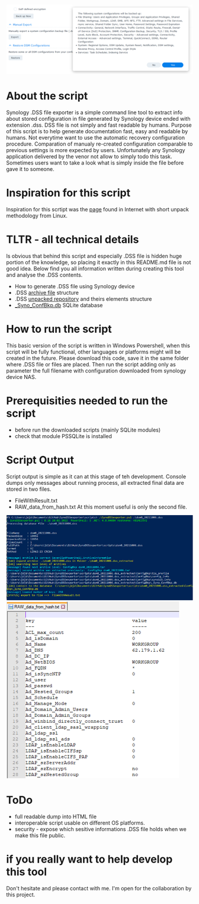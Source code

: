 
<img src="/img/dsm_export_config.png"  alt="Full Example"/>

# About the script 
Synology .DSS file exporter is a simple command line tool to extract info about stored configuration in file generated by Synology device ended with extension .dss.
DSS file is not simply and fast readable by humans. Purpose of this script is to help generate documentation fast, easy and readable by humans. Not everytime want to use the automatic recovery configuration procedure. Comparation of manualy re-created configuration comparable to previous settings is more expected by users. Unfortunately any Synology application delivered by the venor not allow to simply todo this task. Sometimes users want to take a look what is simply inside the file before gave it to someone. 

# Inspiration for this script 
Inspiration for this scrtipt was the [page](https://gist.github.com/willfurnass/7db2a26a7a147cc8b86676651e1ab8c1) found in Internet with short unpack methodology from Linux. 

# TLTR - all technical details 
Is obvious that behind this script and especially .DSS file is hidden huge portion of the knowledge, so placing it exactly in this README.md file is not good idea. 
Below find you all information written during creating this tool and analyse the .DSS contents. 
- How to generate .DSS file using Synology device 
- .DSS [archive file](/doc/DSSarchiveFileStruct.md) structure 
- .DSS [unpacked repository](/doc/DSSarchiveFileStruct.md) and theirs elements structure 
- [_Syno_ConfBkp.db](/doc/_Syno_ConfBkp.db.md) SQLite database 

# How to run the script 
This basic version of the script is written in Windows Powershell, when this script will be fully functional, other languages or platforms might will be created in the future. 
Please download this code, save it in the same folder where .DSS file or files are placed. 
Then run the script adding only as parameter the full filename with configuration downloaded from synology device NAS. 
# Prerequisities needed to run the script 
- before run the downloaded scripts (mainly SQLite modules)
- check that module PSSQLite is installed

# Script Output 
Script output is simple as it can at this stage of teh development. 
Console dumps only messages about running process, all extracted final data are stored in two files. 
- FileWithResult.txt
- RAW_data_from_hash.txt
At this moment useful is only the second file. 
<img src="/img/command run01.png"  alt="Console output"/>

<img src="/img/RAW_DATA_fromHASH.png"  alt="Hash output"/>

# ToDo 
- full readable dump into HTML file 
- interoperable script usable on different OS platforms. 
- security - expose which sesitive informations .DSS file holds when we make this file public. 

# if you really want to help develop this tool 
Don't hesitate and please contact with me. I'm open for the collaboration by this project. 

